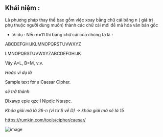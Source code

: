 ## Khái niệm : 

Là phương pháp thay thế bao gồm việc xoay bằng chữ cái bằng n ( giá trị phụ thuộc người dùng muốn) thành các chữ cái mới để mã hóa văn bản gốc

- Ví dụ : Nếu n=11 thì bảng chữ cái của chúng ta là :

ABCDEFGHIJKLMNOPQRSTUVWXYZ

LMNOPQRSTUVWXYZABCDEFGHIJK

Vậy A=L, B=M, v.v.

*Hoặc ví dụ là*

Sample text for a Caesar Cipher.

*sẽ trở thành*

Dlxawp epie qzc l Nlpdlc Ntaspc.

*Khóa giải mã là 26-n (vì từ S về D) -> khóa giải mã sẽ là 15*

https://rumkin.com/tools/cipher/caesar/

![image](https://github.com/yeuubonn2k4/BASIC_OF_CYBER/assets/161863346/bd9da785-a374-4cc2-9859-7a6704389c05)


